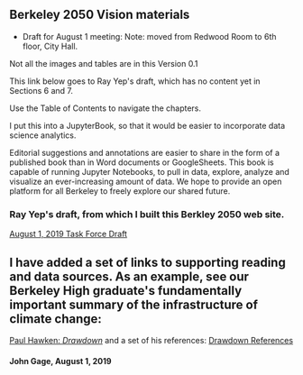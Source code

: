 ## Berkeley 2050 Vision materials

- Draft for August 1 meeting: Note: moved from Redwood Room to 6th floor, City Hall.

Not all the images and tables are in this Version 0.1

This link below goes to Ray Yep's draft, which has no content yet in Sections 6 and 7.

Use the Table of Contents to navigate the chapters.

I put this into a JupyterBook, so that it would be easier to incorporate data science analytics.

Editorial suggestions and annotations are easier to share in the form of a published book than in Word documents or GoogleSheets. This book is capable of running Jupyter Notebooks, to pull in data, explore, analyze and visualize an ever-increasing amount of data. We hope to provide an open platform for all Berkeley to freely explore our shared future.

### Ray Yep's draft, from which I built this Berkley 2050 web site.
[August 1, 2019 Task Force Draft](https://docs.google.com/document/d/1Ml51RzCysdXetzAxP0LFQqITZPMNkGskKt_v7Budv8g/edit)

## I have added a set of links to supporting reading and data sources.  As an example, see our Berkeley High graduate's fundamentally important summary of the infrastructure of climate change:
[Paul Hawken: _Drawdown_](https://www.drawdown.org/) and a set of his references: [Drawdown References](https://www.drawdown.org/references)

####  John Gage, August 1, 2019
